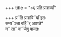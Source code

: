 +++
title = "०६ प्रति प्राशव्याँ"

+++
प्र᳓ति प्राशवि᳓याँ इतः  
सम्य᳓ञ्चा बर्हि᳓र् आशते°  
न᳓ ता᳓ वा᳓जेषु वायतः